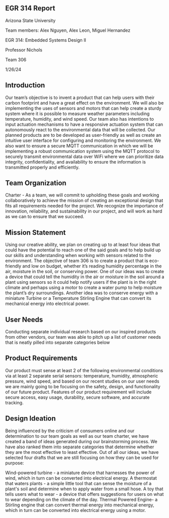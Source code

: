 ## EGR 314 Report
Arizona State University

Team members:  Alex Nguyen, Alex Leon, Miguel Hernandez

EGR 314: Embedded Systems Design II

Professor Nichols

Team 306

1/26/24



## Introduction
Our team’s objective is to invent a product that can help users with their carbon footprint and have a great effect on the environment. We will also be implementing the uses of sensors and motors that can help create a sturdy system where it is possible to measure weather parameters including temperature, humidity, and wind speed. Our team also has intentions to input actuation mechanisms to have a responsive actuation system that can autonomously react to the environmental data that will be collected. Our planned products are to be developed as user-friendly as well as create an intuitive user interface for configuring and monitoring the environment. We also want to ensure a secure MQTT communication in which we will be implementing a robust communication system using the MQTT protocol to securely transmit environmental data over WiFi where we can prioritize data integrity, confidentiality, and availability to ensure the information is transmitted properly and efficiently.

## Team Organization
Charter - As a team, we will commit to upholding these goals and working collaboratively to achieve the mission of creating an exceptional design that fits all requirements needed for the project. We recognize the importance of innovation, reliability, and sustainability in our project, and will work as hard as we can to ensure that we succeed. 

## Mission Statement 
Using our creative ability, we plan on creating up to at least four ideas that could have the potential to reach one of the said goals and to help build up our skills and understanding when working with sensors related to the environment. The objective of team 306 is to create a product that is eco-friendly and low on budget, whether it’s reading humidity percentage in the air, moisture in the soil, or conserving power. One of our ideas was to create a device that could tell the humidity in the air or moisture in the soil around a plant using sensors so it could help notify users if the plant is in the right climate and perhaps using a motor to create a water pump to help moisture the plant’s dry surroundings. Another idea was to conserve energy with a miniature Turbine or a Temperature Stirling Engine that can convert its mechanical energy into electrical power.

## User Needs
Conducting separate individual research based on our inspired products from other vendors, our team was able to pitch up a list of customer needs that is neatly pilled into separate categories below

## Product Requirements
Our product must sense at least 2 of the following environmental conditions via at least 2 separate serial sensors: temperature, humidity, atmospheric pressure, wind speed, and based on our recent studies on our user needs we are mainly going to be focusing on the safety, design, and functionality of our future product. Features of our product requirement will include secure access, easy usage, durability, secure software, and accurate tracking. 

## Design Ideation
Being influenced by the criticism of consumers online and our determination to our team goals as well as our team charter, we have created a band of ideas generated during our brainstorming process. We have also ranked them into separate categories that determine whether they are the most effective to least effective. Out of all our ideas, we have selected four drafts that we are still focusing on how they can be used for purpose: 

Wind-powered turbine - a miniature device that harnesses the power of wind, which in turn can be converted into electrical energy.
A thermostat that waters plants - a simple little tool that can sense the moisture of a plant's soil and determine when to apply water from a small hose.
A toy that tells users what to wear - a device that offers suggestions for users on what to wear depending on the climate of the day.
Thermal Powered Engine- a Stirling engine that can convert thermal energy into mechanical energy, which in turn can be converted into electrical energy using a motor.




